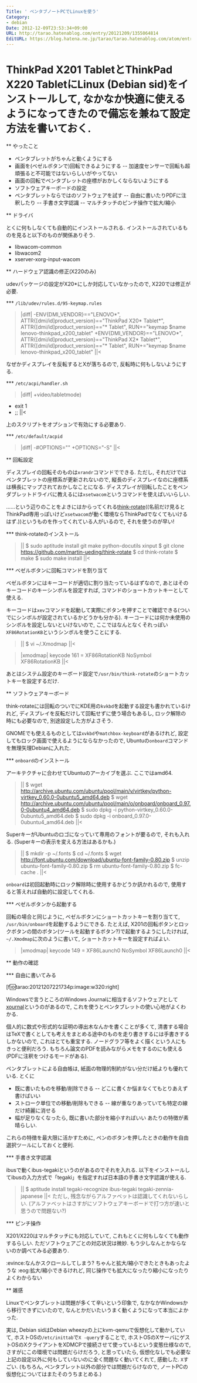 ```yaml
---
Title: ' ペンタブノートPCでLinuxを使う'
Category:
- debian
Date: 2012-12-09T23:53:34+09:00
URL: http://tarao.hatenablog.com/entry/20121209/1355064814
EditURL: https://blog.hatena.ne.jp/tarao/tarao.hatenablog.com/atom/entry/6653586347149236061
---
```


ThinkPad X201 TabletとThinkPad X220 TabletにLinux (Debian sid)をインストールして, なかなか快適に使えるようになってきたので備忘を兼ねて設定方法を書いておく.
=====

** やったこと

- ペンタブレットがちゃんと動くようにする
- 画面を(ベゼルボタンで)回転できるようにする
-- 加速度センサーで回転も超頑張ると不可能ではないらしいがやってない
- 画面の回転でペンタブレットの座標がおかしくならないようにする
- ソフトウェアキーボードの設定
- ペンタブレットならではのソフトウェアを試す
-- 自由に書いたりPDFに注釈したり
-- 手書き文字認識
-- マルチタッチのピンチ操作で拡大/縮小


** ドライバ

とくに何もしなくても自動的にインストールされる. インストールされているものを見ると以下のものが関係ありそう.
- libwacom-common
- libwacom2
- xserver-xorg-input-wacom

** ハードウェア認識の修正(X220のみ)

udevパッケージの設定がX20*にしか対応していなかったので, X220では修正が必要.

*** <code>/lib/udev/rules.d/95-keymap.rules</code>

>|diff|
-ENV{DMI_VENDOR}=="LENOVO*", ATTR{[dmi/id]product_version}=="ThinkPad X20* Tablet*", ATTR{[dmi/id]product_version}=="* Tablet", RUN+="keymap $name lenovo-thinkpad_x200_tablet"
+ENV{DMI_VENDOR}=="LENOVO*", ATTR{[dmi/id]product_version}=="ThinkPad X2* Tablet*", ATTR{[dmi/id]product_version}=="* Tablet", RUN+="keymap $name lenovo-thinkpad_x200_tablet"
||<

なぜかディスプレイを反転するとXが落ちるので, 反転時に何もしないようにする.

*** <code>/etc/acpi/handler.sh</code>
>|diff|
+video/tabletmode)
+    exit 1
+    ;;
||<

上のスクリプトをオプションで有効にする必要あり.

*** <code>/etc/default/acpid</code>
>|diff|
-#OPTIONS=""
+OPTIONS="-S"
||<

** 回転設定

ディスプレイの回転そのものは<code>xrandr</code>コマンドでできる. ただし, それだけではペンタブレットの座標系が更新されないので, 縦長のディスプレイなのに座標系は横長にマップされておかしなことになる. ディスプレイが回転したことをペンダブレットドライバに教えるには<code>xsetwacom</code>というコマンドを使えばいいらしい.

......という辺りのことをよきにはからってくれる<a href="https://github.com/martin-ueding/think-rotate">think-rotate</a>((名前だけ見るとThinkPad専用っぽいけど<code>xsetwacom</code>が動く環境ならThinkPadでなくてもいけるはず.))というものを作ってくれている人がいるので, それを使うのが早い!

*** think-rotateのインストール

>||
$ sudo aptitude install git make python-docutils xinput
$ git clone https://github.com/martin-ueding/think-rotate
$ cd think-rotate
$ make
$ sudo make install
||<

*** ベゼルボタンに回転コマンドを割り当て

ベゼルボタンにはキーコードが適切に割り当たっているはずなので, あとはそのキーコードのキーシンボルを設定すれば, コマンドのショートカットキーとして使える.

キーコードは<code>xev</code>コマンドを起動して実際にボタンを押すことで確認できる(ついでにシンボルが設定されているかどうかも分かる). キーコードには何か未使用のシンボルを設定しないといけないので, ここではなんとなくそれっぽい<code>XF86RotationKB</code>というシンボルを使うことにする.

>||
$ vi ~/.Xmodmap
||<

>|xmodmap|
keycode 161 = XF86RotationKB NoSymbol XF86RotationKB
||<

あとはシステム設定のキーボード設定で<code>/usr/bin/think-rotate</code>のショートカットキーを設定するだけ.

** ソフトウェアキーボード

think-rotateには回転のついでにKDE用の<code>kvkbd</code>を起動する設定も書かれているけれど, ディスプレイを反転だけして回転せずに使う場合もあるし, ロック解除の時にも必要なので, 別途設定した方がよさそう.

GNOMEでも使えるものとしては<code>xvkbd</code>や<code>matchbox-keyboard</code>があるけれど, 設定してもロック画面で使えるようにならなかったので, Ubuntuの<code>onboard</code>コマンドを無理矢理Debianに入れた.

*** <code>onboard</code>のインストール

アーキテクチャに合わせてUbuntuのアーカイブを選ぶ. ここではamd64.
>||
$ wget http://archive.ubuntu.com/ubuntu/pool/main/v/virtkey/python-virtkey_0.60.0-0ubuntu5_amd64.deb
$ wget http://archive.ubuntu.com/ubuntu/pool/main/o/onboard/onboard_0.97.0-0ubuntu4_amd64.deb
$ sudo dpkg -i python-virtkey_0.60.0-0ubuntu5_amd64.deb
$ sudo dpkg -i onboard_0.97.0-0ubuntu4_amd64.deb
||<

SuperキーがUbuntuのロゴになっていて専用のフォントが要るので, それも入れる. (Superキーの表示を変える方法はあるかも.)
>||
$ mkdir -p ~/.fonts
$ cd ~/.fonts
$ wget http://font.ubuntu.com/download/ubuntu-font-family-0.80.zip
$ unzip ubuntu-font-family-0.80.zip
$ rm ubuntu-font-family-0.80.zip
$ fc-cache .
||<

<code>onboard</code>は初回起動時にロック解除時に使用するかどうか訊かれるので, 使用すると答えれば自動的に設定してくれる.

*** ベゼルボタンから起動する

回転の場合と同じように, ベゼルボタンにショートカットキーを割り当てて, <code>/usr/bin/onboard</code>を起動するようにできる. たとえば, X201の回転ボタンとロックボタンの間のボタン(ツールを起動するボタン?)で起動するようにしたければ, <code>~/.Xmodmap</code>に次のように書いて, ショートカットキーを設定すればよい.
>|xmodmap|
keycode 149 = XF86Launch0 NoSymbol XF86Launch0
||<


** 動作の確認

*** 自由に書いてみる

[f:id:tarao:20121207221734p:image:w320:right]

Windowsで言うところのWindows Journalに相当するソフトウェアとして<a href="http://xournal.sourceforge.net/">xournal</a>というのがあるので, これを使うとペンタブレットの使い心地がよくわかる.

個人的に数式や形式的な証明の導出木なんかを書くことが多くて, 清書する場合はTeXで書くとしても考えをまとめる途中のものを走り書きするには手書きするしかないので, これはとても重宝する. ノードグラフ等をよく描くという人にもきっと便利だろう. もちろん論文のPDFを読みながらメモをするのにも使える(PDFに注釈をつけるモードがある).

ペンタブレットによる自由帳は, 紙面の物理的制約がない分だけ紙よりも優れている. とくに
- 既に書いたものを移動/削除できる
-- どこに書くか悩まなくてもとりあえず書けばいい
- ストローク単位での移動/削除もできる
-- 線が重なりあっていても特定の線だけ綺麗に消せる
- 幅が足りなくなったら, 既に書いた部分を縮小すればいい
あたりの特徴が素晴らしい.

これらの特徴を最大限に活かすために, ペンのボタンを押したときの動作を自由選択ツールにしておくと便利.

*** 手書き文字認識

ibusで動くibus-tegakiというのがあるのでそれを入れる. 以下をインストールしてibusの入力方式で「tegaki」を指定すれば日本語の手書き文字認識が使える.
>||
$ aptitude install tegaki-recognize ibus-tegaki tegaki-zennia-japanese
||<
ただし, 残念ながらアルファベットは認識してくれないらしい. (アルファベットはさすがにソフトウェアキーボードで打つ方が速いと思うので問題ない?)

*** ピンチ操作

X201/X220はマルチタッチにも対応していて, これもとくに何もしなくても動作するらしい. ただソフトウェアごとの対応状況は微妙. もう少しなんとかならないのか調べてみる必要あり.

:evince:なんかスクロールしてしまう? ちゃんと拡大/縮小できたときもあったような
:eog:拡大/縮小できるけれど, 同じ操作でも拡大になったり縮小になったりよくわからない

** 雑感


Linuxでペンタブレットは問題が多くて辛いという印象で, なかなかWindowsから移行できずにいたので, なんとかだいたいうまく動くようになって本当によかった.

実は, Debian sidはDebian wheezyの上にkvm-qemuで仮想化して動かしていて, ホストOSの<code>/etc/inittab</code>で<code>X -query</code>することで, ホストOSのXサーバにゲストOSのXクライアントをXDMCPで接続させて使っているという変態仕様なので, さすがにこの環境では問題だらけだろう, と思っていたら, 仮想化なしでも必要な上記の設定以外に何もしていないのに全く問題なく動いてくれて, 感動した. <code>X</code>すごい. (もちろん, ペンタブレット以外の部分では問題だらけなので, ノートPCの仮想化についてはまたそのうちまとめる.)
